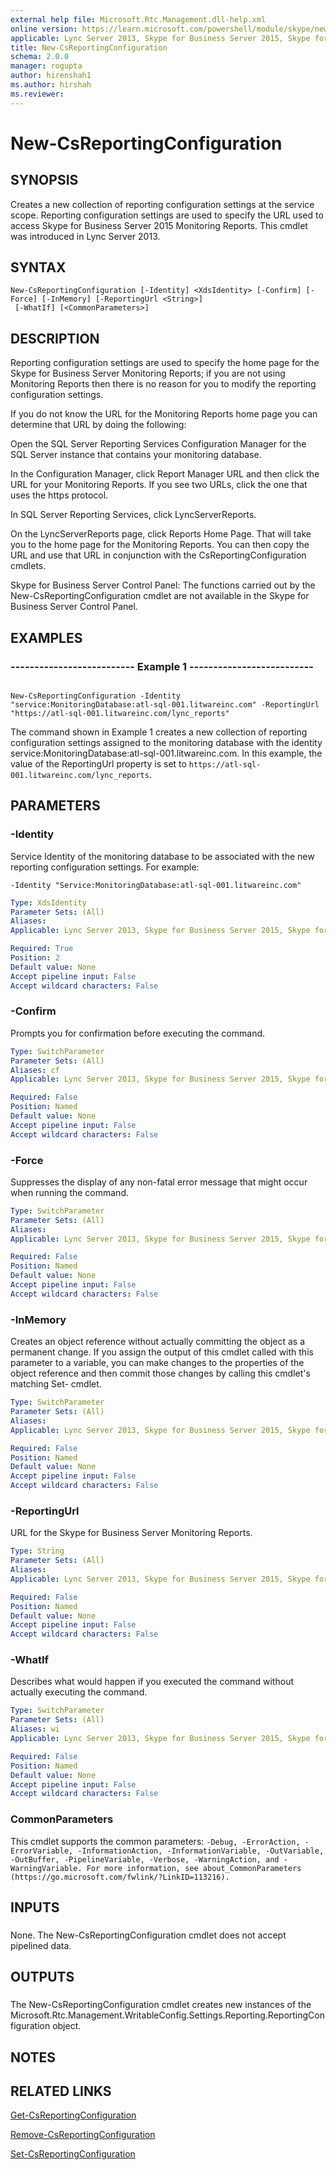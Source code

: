 ```yaml
---
external help file: Microsoft.Rtc.Management.dll-help.xml
online version: https://learn.microsoft.com/powershell/module/skype/new-csreportingconfiguration
applicable: Lync Server 2013, Skype for Business Server 2015, Skype for Business Server 2019
title: New-CsReportingConfiguration
schema: 2.0.0
manager: rogupta
author: hirenshah1
ms.author: hirshah
ms.reviewer:
---
```


# New-CsReportingConfiguration

## SYNOPSIS

Creates a new collection of reporting configuration settings at the service scope.
Reporting configuration settings are used to specify the URL used to access Skype for Business Server 2015 Monitoring Reports.
This cmdlet was introduced in Lync Server 2013.



## SYNTAX

```
New-CsReportingConfiguration [-Identity] <XdsIdentity> [-Confirm] [-Force] [-InMemory] [-ReportingUrl <String>]
 [-WhatIf] [<CommonParameters>]
```

## DESCRIPTION

Reporting configuration settings are used to specify the home page for the Skype for Business Server Monitoring Reports; if you are not using Monitoring Reports then there is no reason for you to modify the reporting configuration settings.

If you do not know the URL for the Monitoring Reports home page you can determine that URL by doing the following:

Open the SQL Server Reporting Services Configuration Manager for the SQL Server instance that contains your monitoring database.

In the Configuration Manager, click Report Manager URL and then click the URL for your Monitoring Reports.
If you see two URLs, click the one that uses the https protocol.

In SQL Server Reporting Services, click LyncServerReports.

On the LyncServerReports page, click Reports Home Page.
That will take you to the home page for the Monitoring Reports.
You can then copy the URL and use that URL in conjunction with the CsReportingConfiguration cmdlets.

Skype for Business Server Control Panel: The functions carried out by the New-CsReportingConfiguration cmdlet are not available in the Skype for Business Server Control Panel.



## EXAMPLES

### -------------------------- Example 1 -------------------------- 
```

New-CsReportingConfiguration -Identity "service:MonitoringDatabase:atl-sql-001.litwareinc.com" -ReportingUrl "https://atl-sql-001.litwareinc.com/lync_reports"

```

The command shown in Example 1 creates a new collection of reporting configuration settings assigned to the monitoring database with the identity service:MonitoringDatabase:atl-sql-001.litwareinc.com.
In this example, the value of the ReportingUrl property is set to `https://atl-sql-001.litwareinc.com/lync_reports`.

## PARAMETERS

### -Identity
Service Identity of the monitoring database to be associated with the new reporting configuration settings.
For example:

`-Identity "Service:MonitoringDatabase:atl-sql-001.litwareinc.com"`

```yaml
Type: XdsIdentity
Parameter Sets: (All)
Aliases: 
Applicable: Lync Server 2013, Skype for Business Server 2015, Skype for Business Server 2019

Required: True
Position: 2
Default value: None
Accept pipeline input: False
Accept wildcard characters: False
```

### -Confirm
Prompts you for confirmation before executing the command.

```yaml
Type: SwitchParameter
Parameter Sets: (All)
Aliases: cf
Applicable: Lync Server 2013, Skype for Business Server 2015, Skype for Business Server 2019

Required: False
Position: Named
Default value: None
Accept pipeline input: False
Accept wildcard characters: False
```

### -Force
Suppresses the display of any non-fatal error message that might occur when running the command.

```yaml
Type: SwitchParameter
Parameter Sets: (All)
Aliases: 
Applicable: Lync Server 2013, Skype for Business Server 2015, Skype for Business Server 2019

Required: False
Position: Named
Default value: None
Accept pipeline input: False
Accept wildcard characters: False
```

### -InMemory
Creates an object reference without actually committing the object as a permanent change.
If you assign the output of this cmdlet called with this parameter to a variable, you can make changes to the properties of the object reference and then commit those changes by calling this cmdlet's matching Set- cmdlet.

```yaml
Type: SwitchParameter
Parameter Sets: (All)
Aliases: 
Applicable: Lync Server 2013, Skype for Business Server 2015, Skype for Business Server 2019

Required: False
Position: Named
Default value: None
Accept pipeline input: False
Accept wildcard characters: False
```

### -ReportingUrl

URL for the Skype for Business Server Monitoring Reports.



```yaml
Type: String
Parameter Sets: (All)
Aliases: 
Applicable: Lync Server 2013, Skype for Business Server 2015, Skype for Business Server 2019

Required: False
Position: Named
Default value: None
Accept pipeline input: False
Accept wildcard characters: False
```

### -WhatIf
Describes what would happen if you executed the command without actually executing the command.

```yaml
Type: SwitchParameter
Parameter Sets: (All)
Aliases: wi
Applicable: Lync Server 2013, Skype for Business Server 2015, Skype for Business Server 2019

Required: False
Position: Named
Default value: None
Accept pipeline input: False
Accept wildcard characters: False
```

### CommonParameters
This cmdlet supports the common parameters: `-Debug, -ErrorAction, -ErrorVariable, -InformationAction, -InformationVariable, -OutVariable, -OutBuffer, -PipelineVariable, -Verbose, -WarningAction, and -WarningVariable. For more information, see about_CommonParameters (https://go.microsoft.com/fwlink/?LinkID=113216).`

## INPUTS

###  
None.
The New-CsReportingConfiguration cmdlet does not accept pipelined data.

## OUTPUTS


###  
The New-CsReportingConfiguration cmdlet creates new instances of the Microsoft.Rtc.Management.WritableConfig.Settings.Reporting.ReportingConfiguration object.

## NOTES

## RELATED LINKS

[Get-CsReportingConfiguration](Get-CsReportingConfiguration.md)

[Remove-CsReportingConfiguration](Remove-CsReportingConfiguration.md)

[Set-CsReportingConfiguration](Set-CsReportingConfiguration.md)
